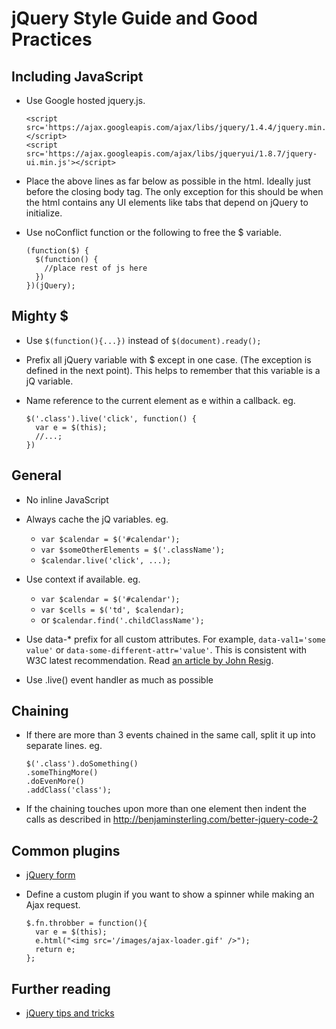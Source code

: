 # jQuery Style Guide and Good Practices

## Including JavaScript

* Use Google hosted jquery.js.

      <script src='https://ajax.googleapis.com/ajax/libs/jquery/1.4.4/jquery.min.js'></script>
      <script src='https://ajax.googleapis.com/ajax/libs/jqueryui/1.8.7/jquery-ui.min.js'></script>

* Place the above lines as far below as possible in the html. Ideally just before the closing body tag. The only exception for this should be when the html contains any UI elements like tabs that depend on jQuery to initialize.
* Use noConflict function or the following to free the $ variable.

      (function($) {
        $(function() {
          //place rest of js here
        })
      })(jQuery);

## Mighty $

* Use `$(function(){...})` instead of `$(document).ready();`

* Prefix all jQuery variable with $ except in one case. (The exception is defined in the next point). This helps to remember that this variable is a jQ variable.

* Name reference to the current element as e within a callback. eg.

      $('.class').live('click', function() {
        var e = $(this);
        //...;
      })

## General

* No inline JavaScript
* Always cache the jQ variables. eg.

  *  `var $calendar = $('#calendar');`
  *  `var $someOtherElements = $('.className');`
  *  `$calendar.live('click', ...);`

* Use context if available. eg.

  * `var $calendar = $('#calendar');`
  * `var $cells = $('td', $calendar);`
  * or `$calendar.find('.childClassName');`

* Use data-* prefix for all custom attributes. For example, `data-val1='some value'` or `data-some-different-attr='value'`. This is consistent with W3C latest recommendation. Read [an article by John Resig](http://ejohn.org/blog/html-5-data-attributes/).
* Use .live() event handler as much as possible

## Chaining

* If there are more than 3 events chained in the same call, split it up into separate lines. eg.

      $('.class').doSomething()
      .someThingMore()
      .doEvenMore()
      .addClass('class');

* If the chaining touches upon more than one element then indent the calls as described in http://benjaminsterling.com/better-jquery-code-2

## Common plugins

* [jQuery form](http://jquery.malsup.com/form/)

* Define a custom plugin if you want to show a spinner while making an Ajax request.

      $.fn.throbber = function(){
        var e = $(this);
        e.html("<img src='/images/ajax-loader.gif' />");
        return e;
      };

## Further reading

* [jQuery tips and tricks](http://stackoverflow.com/questions/182630/jquery-tips-and-tricks)
